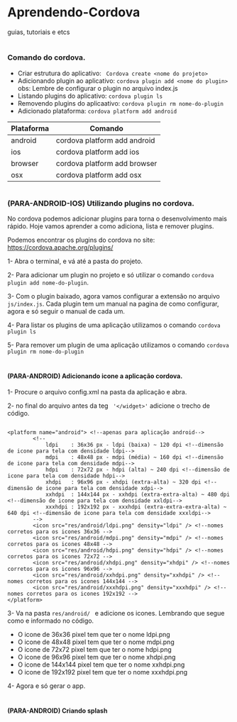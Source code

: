 # Aprendendo-Cordova
guias, tutoriais e etcs
#
### Comando do cordova.
- Criar estrutura do aplicativo: ``` Cordova create <nome do projeto>```
- Adicionando plugin ao aplicativo: ``` cordova plugin add <nome do plugin> ``` obs: Lembre de configurar o plugin no arquivo index.js
- Listando plugins do aplicativo: ```cordova plugin ls```
- Removendo plugins do aplicaativo: ```cordova plugin rm nome-do-plugin```
- Adicionado plataforma: ```cordova platform add android```

| Plataforma | Comando |
| ------ | ------ |
| android | cordova platform add android|
| ios | cordova platform add ios|
| browser | cordova platform add browser  |
| osx | cordova platform add osx |

#

### (PARA-ANDROID-IOS)  Utilizando plugins no cordova.
No cordova podemos adicionar plugins para torna o desenvolvimento mais rápido. Hoje vamos aprender a como adiciona, lista e remover plugins.

Podemos encontrar os plugins do cordova no site: https://cordova.apache.org/plugins/ 

1-	Abra o terminal, e vá até a pasta do projeto.

2-	Para adicionar um plugin no projeto e só utilizar o comando ```cordova plugin add nome-do-plugin```. 

3-	Com o plugin baixado, agora vamos configurar a extensão no arquivo ```js/index.js```. Cada plugin tem um manual na pagina de como configurar, agora e só seguir o manual de cada um. 

4-	 Para listar os plugins de uma aplicação utilizamos o comando ```cordova plugin ls```

5-	Para remover um plugin de uma aplicação utilizamos o comando ```cordova plugin rm nome-do-plugin```



#
#### (PARA-ANDROID) Adicionando icone a aplicação cordova.

1- Procure o arquivo config.xml na pasta da aplicação e abra.

2- no final do arquivo antes da teg ``` '</widget>'``` adicione o trecho de código.

```
  
<platform name="android"> <!--apenas para aplicação android--> 
        <!--
            ldpi    : 36x36 px - ldpi (baixa) ~ 120 dpi <!--dimensão de icone para tela com densidade ldpi-->
            mdpi    : 48x48 px - mdpi (média) ~ 160 dpi <!--dimensão de icone para tela com densidade mdpi-->
            hdpi    : 72x72 px - hdpi (alta) ~ 240 dpi <!--dimensão de icone para tela com densidade hdpi-->
            xhdpi   : 96x96 px - xhdpi (extra-alta) ~ 320 dpi <!--dimensão de icone para tela com densidade xdpi-->
            xxhdpi  : 144x144 px - xxhdpi (extra-extra-alta) ~ 480 dpi <!--dimensão de icone para tela com densidade xxldpi-->
            xxxhdpi : 192x192 px - xxxhdpi (extra-extra-extra-alta) ~ 640 dpi <!--dimensão de icone para tela com densidade xxxldpi-->
        -->
        <icon src="res/android/ldpi.png" density="ldpi" /> <!--nomes corretos para os icones 36x36 -->
        <icon src="res/android/mdpi.png" density="mdpi" /> <!--nomes corretos para os icones 48x48 -->
        <icon src="res/android/hdpi.png" density="hdpi" /> <!--nomes corretos para os icones 72x72 -->
        <icon src="res/android/xhdpi.png" density="xhdpi" /> <!--nomes corretos para os icones 96x96 -->
        <icon src="res/android/xxhdpi.png" density="xxhdpi" /> <!--nomes corretos para os icones 144x144 -->
        <icon src="res/android/xxxhdpi.png" density="xxxhdpi" /> <!--nomes corretos para os icones 192x192 -->
</platform>
```
3- Va na pasta ```res/android/ ``` e adicione os icones. Lembrando que segue como e informado no código.

 - O icone de 36x36 pixel tem que ter o nome ldpi.png
 - O icone de 48x48 pixel tem que ter o nome mdpi.png
 - O icone de 72x72 pixel tem que ter o nome hdpi.png
 - O icone de 96x96 pixel tem que ter o nome xhdpi.png
 - O icone de 144x144 pixel tem que ter o nome xxhdpi.png
 - O icone de 192x192 pixel tem que ter o nome xxxhdpi.png
 
 4- Agora e só gerar o app.
 #
 
 #### (PARA-ANDROID)  Criando splash
 
 

